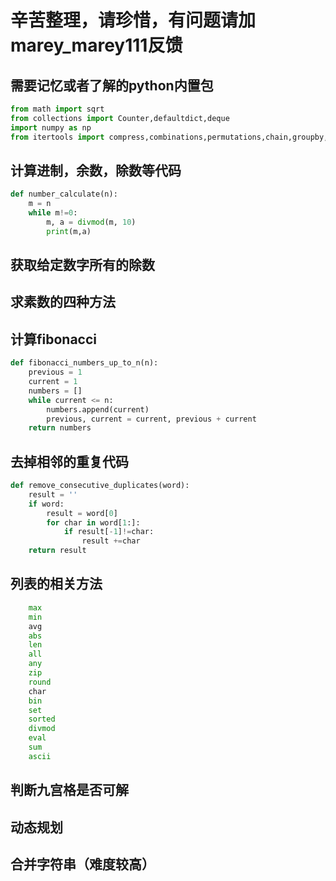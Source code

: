 # 辛苦整理，请珍惜，有问题请加marey_marey111反馈

## 需要记忆或者了解的python内置包
```python
from math import sqrt
from collections import Counter,defaultdict,deque
import numpy as np
from itertools import compress,combinations,permutations,chain,groupby,zip_longest


```
## 计算进制，余数，除数等代码
```python
def number_calculate(n):
    m = n
    while m!=0:
        m, a = divmod(m, 10)
        print(m,a)
```

## 获取给定数字所有的除数
## 求素数的四种方法
## 计算fibonacci
```python
def fibonacci_numbers_up_to_n(n):
    previous = 1
    current = 1
    numbers = []
    while current <= n:
        numbers.append(current)
        previous, current = current, previous + current
    return numbers
 ```
 
 ## 去掉相邻的重复代码
```python
def remove_consecutive_duplicates(word):
    result = ''
    if word:
        result = word[0]
        for char in word[1:]:
            if result[-1]!=char:
                result +=char
    return result
```

## 列表的相关方法
```python
    max
    min
    avg
    abs
    len
    all
    any
    zip
    round
    char
    bin
    set
    sorted
    divmod
    eval
    sum
    ascii
```
## 判断九宫格是否可解
## 动态规划
## 合并字符串（难度较高）